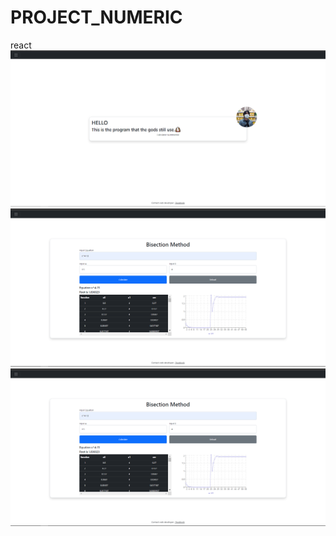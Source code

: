 # PROJECT_NUMERIC
react
![](https://github.com/ZXINNATTAPAT/PROJECT_NUMERIC/blob/main/PNG/Screenshot%20(317).png)
![](https://github.com/ZXINNATTAPAT/PROJECT_NUMERIC/blob/main/PNG/Screenshot%20(318).png)
![](https://github.com/ZXINNATTAPAT/PROJECT_NUMERIC/blob/main/PNG/Screenshot%20(318).png)
